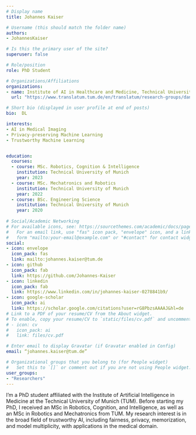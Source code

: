 ```yaml
---
# Display name
title: Johannes Kaiser

# Username (this should match the folder name)
authors:
- JohannesKaiser

# Is this the primary user of the site?
superuser: false

# Role/position
role: PhD Student

# Organizations/Affiliations
organizations:
- name: Institute of AI in Healthcare and Medicine, Technical University of Munich
  url: "https://www.translatum.tum.de/en/translatum/research-groups/daniel-rueckert-ai-in-healthcare-and-medicine/"

# Short bio (displayed in user profile at end of posts)
bio:  DL

interests:
- AI in Medical Imaging
- Privacy-preserving Machine Learning
- Trustworthy Machine Learning


education:
  courses:
  - course: MSc. Robotics, Cognition & Intelligence
    institution: Technical University of Munich
    year: 2023
  - course: MSc. Mechatronics and Robotics
    institution: Technical University of Munich
    year: 2022
  - course: BSc. Engineering Science
    institution: Technical University of Munich
    year: 2020
  
# Social/Academic Networking
# For available icons, see: https://sourcethemes.com/academic/docs/page-builder/#icons
#   For an email link, use "fas" icon pack, "envelope" icon, and a link in the
#   form "mailto:your-email@example.com" or "#contact" for contact widget.
social:
- icon: envelope
  icon_pack: fas
  link: mailto:johannes.kaiser@tum.de
- icon: github
  icon_pack: fab
  link: https://github.com/Johannes-Kaiser
- icon: linkedin
  icon_pack: fab
  link: https://www.linkedin.com/in/johannes-kaiser-0278841b9/
- icon: google-scholar
  icon_pack: ai
  link: https://scholar.google.com/citations?user=rG8PbzsAAAAJ&hl=de
# Link to a PDF of your resume/CV from the About widget.
# To enable, copy your resume/CV to `static/files/cv.pdf` and uncomment the lines below.
# - icon: cv
#   icon_pack: ai
#   link: files/cv.pdf

# Enter email to display Gravatar (if Gravatar enabled in Config)
email: “johannes.kaiser@tum.de”

# Organizational groups that you belong to (for People widget)
#   Set this to `[]` or comment out if you are not using People widget.
user_groups:
- "Researchers"
---
```


I’m a PhD student affiliated with the Institute of Artificial Intelligence in Medicine at the Technical University of Munich (TUM). Before starting my PhD, I received an MSc in Robotics, Cognition, and Intelligence, as well as an MSc in Robotics and Mechatronics from TUM. My research interest is in the broad field of trustworthy AI, including fairness, privacy, memorization, and model multiplicity, with applications in the medical domain.